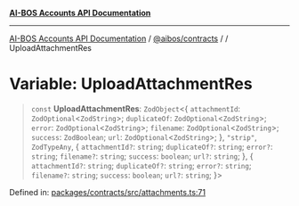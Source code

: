 [**AI-BOS Accounts API Documentation**](../../../README.md)

***

[AI-BOS Accounts API Documentation](../../../README.md) / [@aibos/contracts](../README.md) / [](../README.md) / UploadAttachmentRes

# Variable: UploadAttachmentRes

> `const` **UploadAttachmentRes**: `ZodObject`\<\{ `attachmentId`: `ZodOptional`\<`ZodString`\>; `duplicateOf`: `ZodOptional`\<`ZodString`\>; `error`: `ZodOptional`\<`ZodString`\>; `filename`: `ZodOptional`\<`ZodString`\>; `success`: `ZodBoolean`; `url`: `ZodOptional`\<`ZodString`\>; \}, `"strip"`, `ZodTypeAny`, \{ `attachmentId?`: `string`; `duplicateOf?`: `string`; `error?`: `string`; `filename?`: `string`; `success`: `boolean`; `url?`: `string`; \}, \{ `attachmentId?`: `string`; `duplicateOf?`: `string`; `error?`: `string`; `filename?`: `string`; `success`: `boolean`; `url?`: `string`; \}\>

Defined in: [packages/contracts/src/attachments.ts:71](https://github.com/pohlai88/accounts/blob/48103fb36d28b2b9bfb33472b6de2f719773cde9/packages/contracts/src/attachments.ts#L71)
